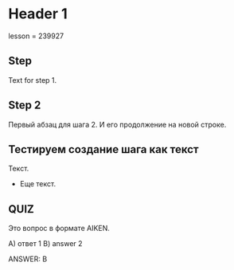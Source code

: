 # Header 1

lesson = 239927

## Step

Text for step 1.

## Step 2

Первый абзац для шага 2.
И его продолжение на новой строке.

## Тестируем создание шага как текст

Текст.

* Еще текст.

## QUIZ 

Это вопрос в формате AIKEN.

A) ответ 1
B) answer 2

ANSWER: B
